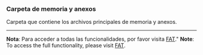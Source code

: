### Carpeta de memoria y anexos

Carpeta que contiene los archivos principales de memoria y anexos.

---

**Nota**: Para acceder a todas las funcionalidades, por favor visita [FAT](http://takeiteasy.pythonanywhere.com/)."
**Note**: To access the full functionality, please visit [FAT](http://takeiteasy.pythonanywhere.com/).
